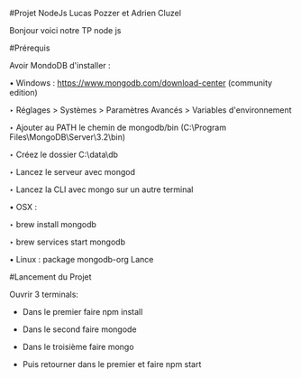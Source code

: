 #Projet NodeJs Lucas Pozzer et Adrien Cluzel

Bonjour voici notre TP node js

#Prérequis

Avoir MondoDB d'installer :

• Windows : https://www.mongodb.com/download-center (community edition)

‣ Réglages > Systèmes > Paramètres Avancés > Variables d'environnement

‣ Ajouter au PATH le chemin de mongodb/bin (C:\Program Files\MongoDB\Server\3.2\bin)

‣ Créez le dossier C:\data\db

‣ Lancez le serveur avec mongod

‣ Lancez la CLI avec mongo sur un autre terminal

• OSX :

‣ brew install mongodb

‣ brew services start mongodb

• Linux : package mongodb-org Lance

#Lancement du Projet

Ouvrir 3 terminals:

  - Dans le premier faire
      npm install

  - Dans le second faire
      mongode

  - Dans le troisième faire
      mongo

  - Puis retourner dans le premier et faire
      npm start
